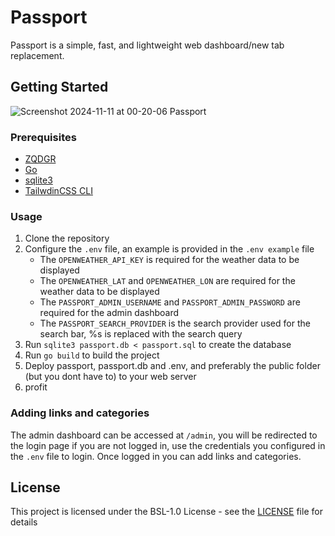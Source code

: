 # Passport

Passport is a simple, fast, and lightweight web dashboard/new tab replacement.

## Getting Started

![Screenshot 2024-11-11 at 00-20-06 Passport](https://github.com/user-attachments/assets/ba16da2f-fb84-4f45-827f-3de0af6626a0)

### Prerequisites

- [ZQDGR](https://github.com/juls0730/zqdgr)
- [Go](https://go.dev/doc/install)
- [sqlite3](https://www.sqlite.org/download.html)
- [TailwdinCSS CLI](https://github.com/tailwindlabs/tailwindcss/releases/latest)

### Usage

1. Clone the repository
2. Configure the `.env` file, an example is provided in the `.env example` file
   - The `OPENWEATHER_API_KEY` is required for the weather data to be displayed
   - The `OPENWEATHER_LAT` and `OPENWEATHER_LON` are required for the weather data to be displayed
   - The `PASSPORT_ADMIN_USERNAME` and `PASSPORT_ADMIN_PASSWORD` are required for the admin dashboard
   - The `PASSPORT_SEARCH_PROVIDER` is the search provider used for the search bar, %s is replaced with the search query
3. Run `sqlite3 passport.db < passport.sql` to create the database
4. Run `go build` to build the project
5. Deploy passport, passport.db and .env, and preferably the public folder (but you dont have to) to your web server
6. profit

### Adding links and categories

The admin dashboard can be accessed at `/admin`, you will be redirected to the login page if you are not logged in, use the credentials you configured in the `.env` file to login. Once logged in you can add links and categories.

## License

This project is licensed under the BSL-1.0 License - see the [LICENSE](LICENSE) file for details
